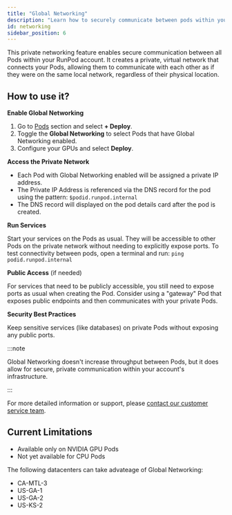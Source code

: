 ```yaml
---
title: "Global Networking"
description: "Learn how to securely communicate between pods within your RunPod account using a private network."
id: networking
sidebar_position: 6
---
```


This private networking feature enables secure communication between all Pods within your RunPod account. It creates a private, virtual network that connects your Pods, allowing them to communicate with each other as if they were on the same local network, regardless of their physical location.

## How to use it?

**Enable Global Networking**

1. Go to [Pods](https://www.runpod.io/console/pods) section and select **+ Deploy**.
2. Toggle the **Global Networking** to select Pods that have Global Networking enabled.
3. Configure your GPUs and select **Deploy**.


**Access the Private Network**

- Each Pod with Global Networking enabled will be assigned a private IP address.
- The Private IP Address is referenced via the DNS record for the pod using the pattern: `$podid.runpod.internal`
- The DNS record will displayed on the pod details card after the pod is created.

**Run Services**

Start your services on the Pods as usual. They will be accessible to other Pods on the private network without needing to explicitly expose ports.
To test connectivity between pods, open a terminal and run: `ping podid.runpod.internal`

**Public Access** (if needed)

For services that need to be publicly accessible, you still need to expose ports as usual when creating the Pod.
Consider using a "gateway" Pod that exposes public endpoints and then communicates with your private Pods.

**Security Best Practices**

Keep sensitive services (like databases) on private Pods without exposing any public ports.

:::note

Global Networking doesn't increase throughput between Pods, but it does allow for secure, private communication within your account's infrastructure.

:::


For more detailed information or support, please [contact our customer service team](https://contact.runpod.io/hc/en-us/requests/new).


## Current Limitations

- Available only on NVIDIA GPU Pods
- Not yet available for CPU Pods

The following datacenters can take advateage of Global Networking:

- CA-MTL-3
- US-GA-1
- US-GA-2
- US-KS-2